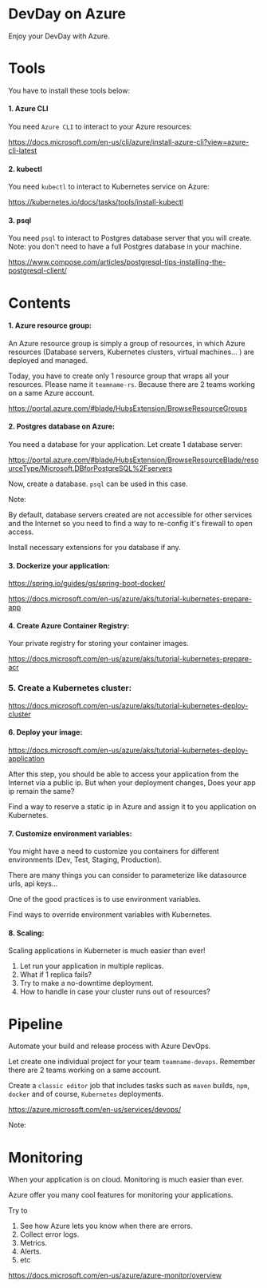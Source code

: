 # DevDay on Azure
Enjoy your DevDay with Azure.

# Tools

You have to install these tools below:

#### 1. Azure CLI

You need `Azure CLI` to interact to your Azure resources:

https://docs.microsoft.com/en-us/cli/azure/install-azure-cli?view=azure-cli-latest

#### 2. kubectl

You need `kubectl` to interact to Kubernetes service on Azure:

https://kubernetes.io/docs/tasks/tools/install-kubectl

#### 3. psql

You need `psql` to interact to Postgres database server that you will create. Note: you don't need to have a full Postgres database in your machine.

https://www.compose.com/articles/postgresql-tips-installing-the-postgresql-client/

# Contents

#### 1. Azure resource group:

An Azure resource group is simply a group of resources, in which Azure resources (Database servers, Kubernetes clusters, virtual machines... ) are deployed and managed.

Today, you have to create only 1 resource group that wraps all your resources. Please name it `teamname-rs`. Because there are 2 teams working on a same Azure account.

https://portal.azure.com/#blade/HubsExtension/BrowseResourceGroups

#### 2. Postgres database on Azure:

You need a database for your application. Let create 1 database server:

https://portal.azure.com/#blade/HubsExtension/BrowseResourceBlade/resourceType/Microsoft.DBforPostgreSQL%2Fservers

Now, create a database. `psql` can be used in this case.

Note:

By default, database servers created are not accessible for other services and the Internet so you need to find a way to re-config it's firewall to open access.

Install necessary extensions for you database if any.


#### 3. Dockerize your application:

https://spring.io/guides/gs/spring-boot-docker/

https://docs.microsoft.com/en-us/azure/aks/tutorial-kubernetes-prepare-app

#### 4. Create Azure Container Registry:

Your private registry for storing your container images.

https://docs.microsoft.com/en-us/azure/aks/tutorial-kubernetes-prepare-acr

### 5. Create a Kubernetes cluster:

https://docs.microsoft.com/en-us/azure/aks/tutorial-kubernetes-deploy-cluster

#### 6. Deploy your image:

https://docs.microsoft.com/en-us/azure/aks/tutorial-kubernetes-deploy-application

After this step, you should be able to access your application from the Internet via a public ip. But when your deployment changes, Does your app ip remain the same? 

Find a way to reserve a static ip in Azure and assign it to you application on Kubernetes.

#### 7. Customize environment variables:

You might have a need to customize you containers for different environments (Dev, Test, Staging, Production).

There are many things you can consider to parameterize like datasource urls, api keys...

One of the good practices is to use environment variables.

Find ways to override environment variables with Kubernetes.

#### 8. Scaling:

Scaling applications in Kuberneter is much easier than ever!

1. Let run your application in multiple replicas.
2. What if 1 replica fails?
3. Try to make a no-downtime deployment.
4. How to handle in case your cluster runs out of resources?

# Pipeline

Automate your build and release process with Azure DevOps.

Let create one individual project for your team `teamname-devops`. Remember there are 2 teams working on a same account.

Create a `classic editor` job that includes tasks such as `maven` builds, `npm`, `docker` and of course, `Kubernetes` deployments.

https://azure.microsoft.com/en-us/services/devops/

Note: 

# Monitoring

When your application is on cloud. Monitoring is much easier than ever.

Azure offer you many cool features for monitoring your applications.

Try to

1. See how Azure lets you know when there are errors.
2. Collect error logs.
3. Metrics.
4. Alerts.
5. etc

https://docs.microsoft.com/en-us/azure/azure-monitor/overview

